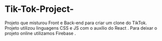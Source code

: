 # Tik-Tok-Project-
Projeto que misturou Front e Back-end para criar um clone do TikTok. Projeto utilizou linguagens CSS e JS com o auxílio do React . Para deixar o projeto online utilizamos Firebase . 
